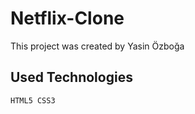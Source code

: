 # Netflix-Clone

This project was created by Yasin Özboğa

## Used Technologies

```
HTML5 CSS3
```
